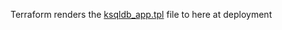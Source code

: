 Terraform renders the [ksqldb_app.tpl](../../../terraform/common/ksqldb_app.tpl) file to here at deployment